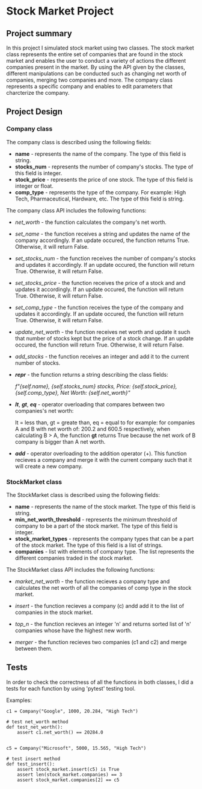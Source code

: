 # **Stock Market Project**

## Project summary
In this project I simulated stock market using two classes. The stock market class represents the entire set of companies that are found in the stock market and enables the user to conduct a variety of actions the different companies present in the market. By using the API given by the classes, different manipulations can be conducted such as changing net worth of companies, merging two companies and more. The company class represents a specific company and enables to edit parameters that charcterize the company. 

##  Project Design

### Company class
The company class is described using the following fields: 
* **name** - represents the name of the company. The type of this field is string. 
* **stocks_num** - represents the number of company's stocks. The type of this field is integer. 
* **stock_price** - represents the price of one stock. The type of this field is integer or float.
* **comp_type** - represents the type of the company. For example: High Tech, Pharmaceutical, Hardware, etc. The type of this field is string. 

The company class API includes the following functions:

* *net_worth* - the function calculates the company's net worth. 

* *set_name* - the function receives a string and updates the name of the company accordingly. If an update occured, the function returns True. Otherwise, it will return False.

* *set_stocks_num* - the function receives the number of company's stocks and updates it accordingly. If an update occured, the function will return True. Otherwise, it will return False.

* *set_stocks_price* - the function receives the price of a stock and and updates it accordingly. If an update occured, the function will return True. Otherwise, it will return False.

* *set_comp_type* - the function receives the type of the company and updates it accordingly. If an update occured, the function will return True. Otherwise, it will return False.

* *update_net_worth* - the function receives net worth and update it such that number of stocks kept but the price of a stock change. If an update occured, the function will return True. Otherwise, it will return False.

* *add_stocks* - the function receives an integer and add it to the current number of stocks. 

* *__repr__* - the function returns a string describing the class fields: 

    *f"{self.name}, {self.stocks_num} stocks, 
         Price: {self.stock_price}, {self.comp_type}, Net Worth: {self.net_worth}"*
    
        

* *__lt__*, *__gt__*, *__eq__* - operator overloading that compares between two companies's net worth: 

    lt = less than, gt = greate than, eq = equal to 
for example:
for companies A and B with net worth of: 200.2 and 600.5 respectively, when calculating B > A, the function __gt__ returns True because the net work of B company is bigger than A net worth.

* *__add__* - operator overloading to the addition operator (+). This function recieves a company and merge it with the current company such that it will create a new company. 

### StockMarket class
The StockMarket class is described using the following fields: 
* **name** - represents the name of the stock market. The type of this field is string. 
* **min_net_worth_threshold** - represents the minimum threshold of company to be a part of the stock market. The type of this field is integer. 
* **stock_market_types** - represents the company types that can be a part of the stock market. The type of this field is a list of strings.
* **companies** - list with elements of company type. The list represents the different companies traded in the stock market.

The StockMarket class API includes the following functions:

* *market_net_worth* - the function recieves a company type and calculates the net worth of all the companies of comp type in the stock market. 

* *insert* - the function recieves a company (c) andd add it to the list of companies in the stock market.

* *top_n* - the function recieves an integer 'n' and returns sorted list of 'n' companies whose have the highest new worth. 

* *merger* - the function recieves two companies (c1 and c2) and merge between them.

## Tests
In order to check the correctness of all the functions in both classes, I did a tests for each function by using 'pytest' testing tool.

Examples:

```
c1 = Company("Google", 1000, 20.284, "High Tech")

# test net_worth method
def test_net_worth():
    assert c1.net_worth() == 20284.0


``` 
```
c5 = Company("Microsoft", 5000, 15.565, "High Tech")

# test insert method
def test_insert():
    assert stock_market.insert(c5) is True
    assert len(stock_market.companies) == 3
    assert stock_market.companies[2] == c5
```